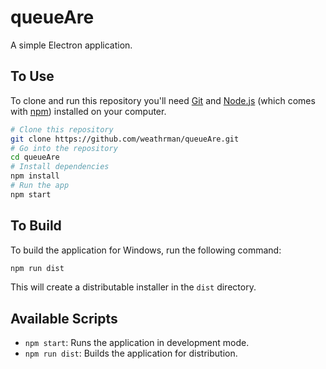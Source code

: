# queueAre

A simple Electron application.

## To Use

To clone and run this repository you'll need [Git](https://git-scm.com) and [Node.js](https://nodejs.org/en/download/) (which comes with [npm](http://npmjs.com)) installed on your computer.

```bash
# Clone this repository
git clone https://github.com/weathrman/queueAre.git
# Go into the repository
cd queueAre
# Install dependencies
npm install
# Run the app
npm start
```

## To Build

To build the application for Windows, run the following command:

```bash
npm run dist
```

This will create a distributable installer in the `dist` directory.

## Available Scripts

- `npm start`: Runs the application in development mode.
- `npm run dist`: Builds the application for distribution.
